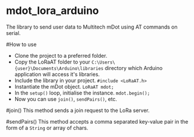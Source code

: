 # mdot_lora_arduino
The library to send user data to Multitech mDot using AT commands on serial. 

#How to use
- Clone the project to a preferred folder.
- Copy the LoRaAT folder to your `C:\Users\{user}\Documents\Arduino\libraries` directory which Arduino application will access it's libraries.
- Include the library in your project. `#include <LoRaAT.h>`
- Instantiate the mDot object. `LoRaAT mdot;`
- In the `setup()` loop, initialise the instance. `mdot.begin();`
- Now you can use `join()`, `sendPairs()`, etc.

#join()
This method sends a join request to the LoRa server.

#sendPairs()
This method accepts a comma separated key-value pair in the form of a `String` or array of chars.
